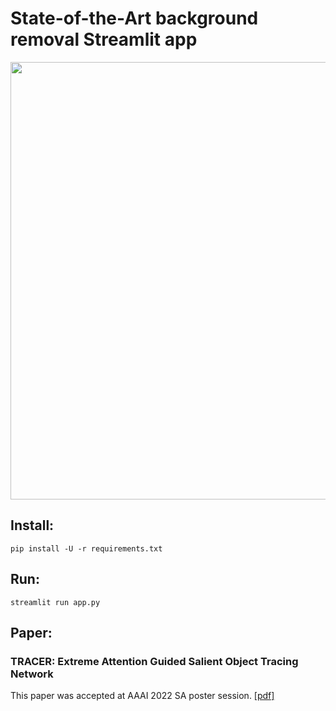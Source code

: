 # State-of-the-Art background removal Streamlit app

<img width="700" src="https://i.ibb.co/Y0Hs2fp/2022-06-29-18-46-35.png">

## Install:

```shell
pip install -U -r requirements.txt
```

## Run:

```shell
streamlit run app.py
```

## Paper:
  ### TRACER: Extreme Attention Guided Salient Object Tracing Network
  This paper was accepted at AAAI 2022 SA poster session. [[pdf]](https://arxiv.org/abs/2112.07380)    
